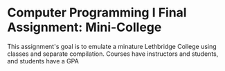 # Computer Programming I Final Assignment: Mini-College

This assignment's goal is to emulate a minature Lethbridge College using classes and separate compilation. Courses have instructors and students, and students have a GPA
